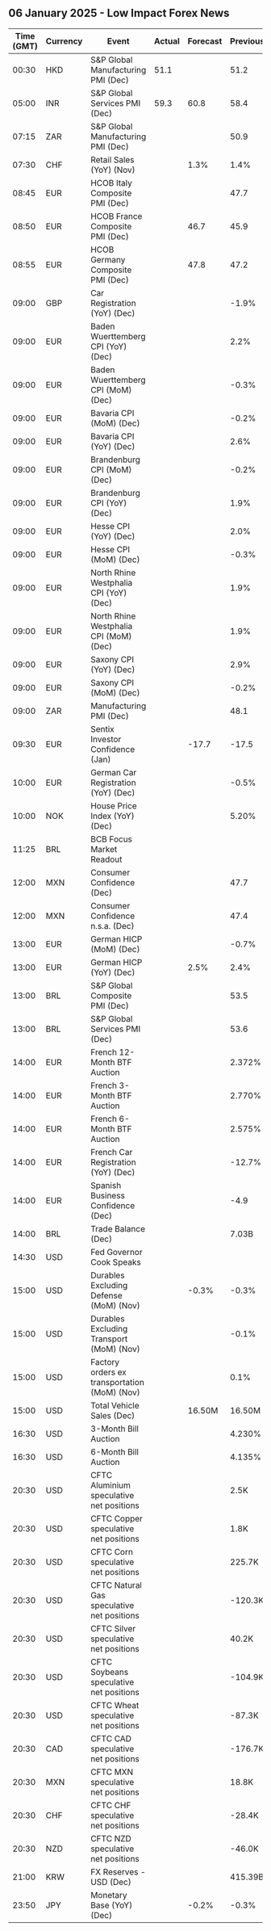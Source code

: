 ## 06 January 2025 - Low Impact Forex News

| Time (GMT) | Currency | Event | Actual | Forecast | Previous |
|------|----------|-------|--------|----------|----------|
| 00:30 | HKD | S&P Global Manufacturing PMI (Dec) | 51.1 |  | 51.2 |
| 05:00 | INR | S&P Global Services PMI (Dec) | 59.3 | 60.8 | 58.4 |
| 07:15 | ZAR | S&P Global Manufacturing PMI (Dec) |  |  | 50.9 |
| 07:30 | CHF | Retail Sales (YoY) (Nov) |  | 1.3% | 1.4% |
| 08:45 | EUR | HCOB Italy Composite PMI (Dec) |  |  | 47.7 |
| 08:50 | EUR | HCOB France Composite PMI (Dec) |  | 46.7 | 45.9 |
| 08:55 | EUR | HCOB Germany Composite PMI (Dec) |  | 47.8 | 47.2 |
| 09:00 | GBP | Car Registration (YoY) (Dec) |  |  | -1.9% |
| 09:00 | EUR | Baden Wuerttemberg CPI (YoY) (Dec) |  |  | 2.2% |
| 09:00 | EUR | Baden Wuerttemberg CPI (MoM) (Dec) |  |  | -0.3% |
| 09:00 | EUR | Bavaria CPI (MoM) (Dec) |  |  | -0.2% |
| 09:00 | EUR | Bavaria CPI (YoY) (Dec) |  |  | 2.6% |
| 09:00 | EUR | Brandenburg CPI (MoM) (Dec) |  |  | -0.2% |
| 09:00 | EUR | Brandenburg CPI (YoY) (Dec) |  |  | 1.9% |
| 09:00 | EUR | Hesse CPI (YoY) (Dec) |  |  | 2.0% |
| 09:00 | EUR | Hesse CPI (MoM) (Dec) |  |  | -0.3% |
| 09:00 | EUR | North Rhine Westphalia CPI (YoY) (Dec) |  |  | 1.9% |
| 09:00 | EUR | North Rhine Westphalia CPI (MoM) (Dec) |  |  | 1.9% |
| 09:00 | EUR | Saxony CPI (YoY) (Dec) |  |  | 2.9% |
| 09:00 | EUR | Saxony CPI (MoM) (Dec) |  |  | -0.2% |
| 09:00 | ZAR | Manufacturing PMI (Dec) |  |  | 48.1 |
| 09:30 | EUR | Sentix Investor Confidence (Jan) |  | -17.7 | -17.5 |
| 10:00 | EUR | German Car Registration (YoY) (Dec) |  |  | -0.5% |
| 10:00 | NOK | House Price Index (YoY) (Dec) |  |  | 5.20% |
| 11:25 | BRL | BCB Focus Market Readout |  |  |  |
| 12:00 | MXN | Consumer Confidence (Dec) |  |  | 47.7 |
| 12:00 | MXN | Consumer Confidence n.s.a. (Dec) |  |  | 47.4 |
| 13:00 | EUR | German HICP (MoM) (Dec) |  |  | -0.7% |
| 13:00 | EUR | German HICP (YoY) (Dec) |  | 2.5% | 2.4% |
| 13:00 | BRL | S&P Global Composite PMI (Dec) |  |  | 53.5 |
| 13:00 | BRL | S&P Global Services PMI (Dec) |  |  | 53.6 |
| 14:00 | EUR | French 12-Month BTF Auction |  |  | 2.372% |
| 14:00 | EUR | French 3-Month BTF Auction |  |  | 2.770% |
| 14:00 | EUR | French 6-Month BTF Auction |  |  | 2.575% |
| 14:00 | EUR | French Car Registration (YoY) (Dec) |  |  | -12.7% |
| 14:00 | EUR | Spanish Business Confidence (Dec) |  |  | -4.9 |
| 14:00 | BRL | Trade Balance (Dec) |  |  | 7.03B |
| 14:30 | USD | Fed Governor Cook Speaks |  |  |  |
| 15:00 | USD | Durables Excluding Defense (MoM) (Nov) |  | -0.3% | -0.3% |
| 15:00 | USD | Durables Excluding Transport (MoM) (Nov) |  |  | -0.1% |
| 15:00 | USD | Factory orders ex transportation (MoM) (Nov) |  |  | 0.1% |
| 15:00 | USD | Total Vehicle Sales (Dec) |  | 16.50M | 16.50M |
| 16:30 | USD | 3-Month Bill Auction |  |  | 4.230% |
| 16:30 | USD | 6-Month Bill Auction |  |  | 4.135% |
| 20:30 | USD | CFTC Aluminium speculative net positions |  |  | 2.5K |
| 20:30 | USD | CFTC Copper speculative net positions |  |  | 1.8K |
| 20:30 | USD | CFTC Corn speculative net positions |  |  | 225.7K |
| 20:30 | USD | CFTC Natural Gas speculative net positions |  |  | -120.3K |
| 20:30 | USD | CFTC Silver speculative net positions |  |  | 40.2K |
| 20:30 | USD | CFTC Soybeans speculative net positions |  |  | -104.9K |
| 20:30 | USD | CFTC Wheat speculative net positions |  |  | -87.3K |
| 20:30 | CAD | CFTC CAD speculative net positions |  |  | -176.7K |
| 20:30 | MXN | CFTC MXN speculative net positions |  |  | 18.8K |
| 20:30 | CHF | CFTC CHF speculative net positions |  |  | -28.4K |
| 20:30 | NZD | CFTC NZD speculative net positions |  |  | -46.0K |
| 21:00 | KRW | FX Reserves - USD (Dec) |  |  | 415.39B |
| 23:50 | JPY | Monetary Base (YoY) (Dec) |  | -0.2% | -0.3% |
